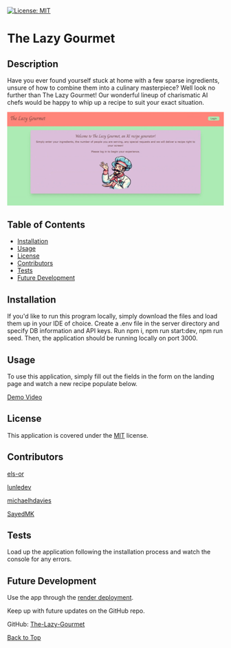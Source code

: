 [![License: MIT](https://img.shields.io/badge/License-MIT-yellow.svg)](https://opensource.org/licenses/MIT)
  
  # The Lazy Gourmet

  ## Description 

  Have you ever found yourself stuck at home with a few sparse ingredients, unsure of how to combine them into a culinary masterpiece? Well look no further than The Lazy Gourmet! Our wonderful lineup of charismatic AI chefs would be happy to whip up a recipe to suit your exact situation.

  ![](demo-screenshot.jpg)

  ## Table of Contents

  - [Installation](#installation)
  - [Usage](#usage)
  - [License](#license)
  - [Contributors](#contributors)
  - [Tests](#tests)
  - [Future Development](#future-development)

  ## Installation

  If you'd like to run this program locally, simply download the files and load them up in your IDE of choice. Create a .env file in the server directory and specify DB information and API keys. Run npm i, npm run start:dev, npm run seed. Then, the application should be running locally on port 3000.

  ## Usage

  To use this application, simply fill out the fields in the form on the landing page and watch a new recipe populate below.
  
  [Demo Video](https://drive.google.com/file/d/1XagmFmqI11Ck2lY6kF10CDGU4sqcMPEw/view?usp=sharing) 

  ## License

  This application is covered under the [MIT](https://opensource.org/licenses/MIT) license.

  ## Contributors

  [els-or](https://github.com/els-or)

  [lunledev](https://github.com/lunledev)

  [michaelhdavies](https://github.com/michaelhdavies)

  [SayedMK](https://github.com/SayedMK)

  ## Tests

  Load up the application following the installation process and watch the console for any errors.

  ## Future Development
  
  Use the app through the [render deployment](https://the-lazy-gourmet.onrender.com/ ).

  Keep up with future updates on the GitHub repo.

  GitHub: [The-Lazy-Gourmet](https://github.com/els-or/The-Lazy-Gourmet)

  [Back to Top](#the-lazy-gourmet)
  
  